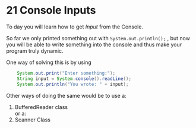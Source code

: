 # 21 Console Inputs

To day you will learn how to get _Input_ from the Console.    

So far we only printed something out with ```` System.out.println(); ```` , but now you will be able to write something into the console and thus make your program truly dynamic.

One way of solving this is by using 

````Java    
    System.out.print("Enter something:");
    String input = System.console().readLine();
    System.out.println("You wrote: " + input);
````     

Other ways of doing the same would be to use a: 
1. BufferedReader class    
or a: 
2. Scanner Class